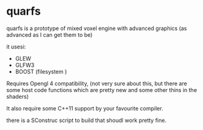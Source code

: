 quarfs
======

quarfs is a prototype of mixed voxel engine with advanced graphics (as advanced as I can get them to be)

it usesi:

- GLEW 
- GLFW3
- BOOST (filesystem )

Requires Opengl 4 compatibility, (not very sure about this, but there are some host code functions which are pretty new and some other thins in the shaders)

It also require some C++11 support by your favourite compiler. 

there is a SConstruc script to build that shoudl work pretty fine.

